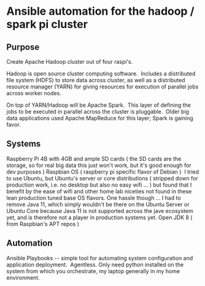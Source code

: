 Ansible automation for the hadoop / spark pi cluster
=====================================================

Purpose
-------

Create Apache Hadoop cluster out of four raspi's.

Hadoop is open source cluster computing software.  Includes a distributed file system (HDFS) to store data across cluster,
as well as a distributed resource manager (YARN) for giving resources for execution of parallel jobs across worker nodes.

On top of YARN/Hadoop will be Apache Spark.  This layer of defining the jobs to be executed in parallel across the cluster
is pluggable.  Older big data applications used Apache MapReduce for this layer; Spark is gaining favor.

Systems
-------

Raspberry Pi 4B with 4GB and ample SD cards ( the SD cards are the storage, so for real big data this just won't work, 
but it's good enough for dev purposes ) Raspbian OS ( raspberry pi specific flavor of Debian )  I tried to use Ubuntu, but
Ubuntu's server or core distributions ( stripped down for production work, i.e. no desktop but also no easy wifi ... ) but
found that I benefit by the ease of wifi and other home lab niceties not found in these lean production tuned base OS 
flavors. One hassle though ... I had to remove Java 11, which simply wouldn't be there on the Ubuntu Server or Ubuntu Core
because Java 11 is not supported across the jave ecosystem yet, and is therefore not a player in production systems yet.
Open JDK 8 ( from Raspbian's APT repos )

Automation
----------

Ansible Playbooks -- simple tool for automating system configuration and application deployment.  Agentless.
Only need python installed on the system from which you orchestrate, my laptop generally in my home environment.     


